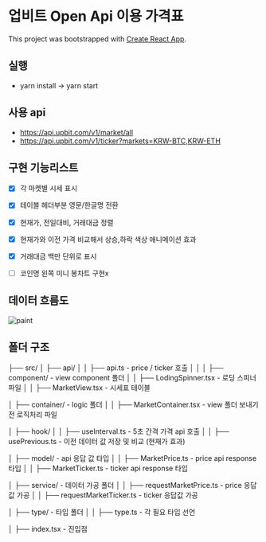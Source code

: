 # 업비트 Open Api 이용 가격표 

This project was bootstrapped with [Create React App](https://github.com/facebook/create-react-app).


## 실행

- yarn install -> yarn start



## 사용 api

- https://api.upbit.com/v1/market/all
- https://api.upbit.com/v1/ticker?markets=KRW-BTC,KRW-ETH





## 구현 기능리스트

- [x] 각 마켓별 시세 표시

- [x] 테이블 헤더부분 영문/한글명 전환 
- [x] 현재가, 전일대비, 거래대금 정렬
- [x] 현재가와 이전 가격 비교해서 상승,하락 색상 애니메이션 효과
- [x] 거래대금 백만 단위로 표시
- [ ] 코인명 왼쪽 미니 봉차트 구현x





## 데이터 흐름도

![paint](https://user-images.githubusercontent.com/62460298/148898220-f4e506a5-dc6e-4373-9d19-ce92a13604eb.png)





## 폴더 구조

├── src/
│   ├── api/
│   │   ├── api.ts        			- price / ticker 호출
│   │
│   ├── component/               - view component 폴더
│   │   ├── LodingSpinner.tsx    	 - 로딩 스피너 파일
│   │   ├── MarketView.tsx         - 시세표 테이블

│   ├── container/               - logic 폴더
│   │   ├── MarketContainer.tsx    - view 폴더 보내기전 로직처리 파일

│   ├── hook/
│   │   ├── useInterval.ts     		- 5초 간격 가격 api 호출
│ 	│   ├── usePrevious.ts				- 이전 데이터 값 저장 및 비교 (현재가 효과)

│   ├──  model/            				- api 응답 값 타입
│   │   ├── MarketPrice.ts     			- price api response 타입
│   │		├── MarketTicker.ts					- ticker api response 타입

│   ├──  service/            			- 데이터 가공 폴더
│   │   ├── requestMarketPrice.ts   - price 응답값 가공
│ 	│		├── requestMarketTicker.ts	- ticker 응답값 가공

│   ├──  type/            				- 타입 폴더
│   │    ├── type.ts     						- 각 필요 타입 선언

│   ├── index.tsx            			- 진입점
